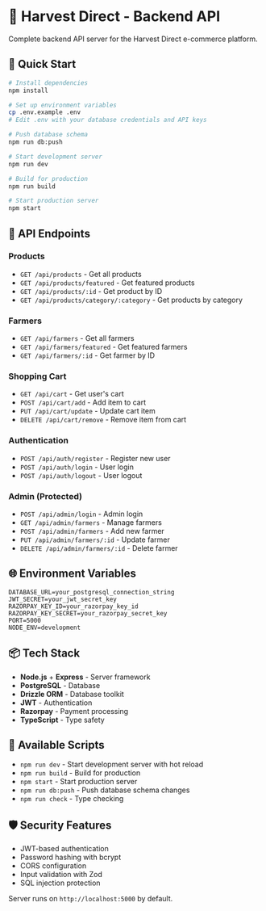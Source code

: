 # 🌾 Harvest Direct - Backend API

Complete backend API server for the Harvest Direct e-commerce platform.

## 🚀 Quick Start

```bash
# Install dependencies
npm install

# Set up environment variables
cp .env.example .env
# Edit .env with your database credentials and API keys

# Push database schema
npm run db:push

# Start development server
npm run dev

# Build for production
npm run build

# Start production server
npm start
```

## 📡 API Endpoints

### Products
- `GET /api/products` - Get all products
- `GET /api/products/featured` - Get featured products
- `GET /api/products/:id` - Get product by ID
- `GET /api/products/category/:category` - Get products by category

### Farmers
- `GET /api/farmers` - Get all farmers
- `GET /api/farmers/featured` - Get featured farmers
- `GET /api/farmers/:id` - Get farmer by ID

### Shopping Cart
- `GET /api/cart` - Get user's cart
- `POST /api/cart/add` - Add item to cart
- `PUT /api/cart/update` - Update cart item
- `DELETE /api/cart/remove` - Remove item from cart

### Authentication
- `POST /api/auth/register` - Register new user
- `POST /api/auth/login` - User login
- `POST /api/auth/logout` - User logout

### Admin (Protected)
- `POST /api/admin/login` - Admin login
- `GET /api/admin/farmers` - Manage farmers
- `POST /api/admin/farmers` - Add new farmer
- `PUT /api/admin/farmers/:id` - Update farmer
- `DELETE /api/admin/farmers/:id` - Delete farmer

## 🌐 Environment Variables

```env
DATABASE_URL=your_postgresql_connection_string
JWT_SECRET=your_jwt_secret_key
RAZORPAY_KEY_ID=your_razorpay_key_id
RAZORPAY_KEY_SECRET=your_razorpay_secret_key
PORT=5000
NODE_ENV=development
```

## 📦 Tech Stack

- **Node.js** + **Express** - Server framework
- **PostgreSQL** - Database
- **Drizzle ORM** - Database toolkit
- **JWT** - Authentication
- **Razorpay** - Payment processing
- **TypeScript** - Type safety

## 🔧 Available Scripts

- `npm run dev` - Start development server with hot reload
- `npm run build` - Build for production
- `npm start` - Start production server
- `npm run db:push` - Push database schema changes
- `npm run check` - Type checking

## 🛡️ Security Features

- JWT-based authentication
- Password hashing with bcrypt
- CORS configuration
- Input validation with Zod
- SQL injection protection

Server runs on `http://localhost:5000` by default.
